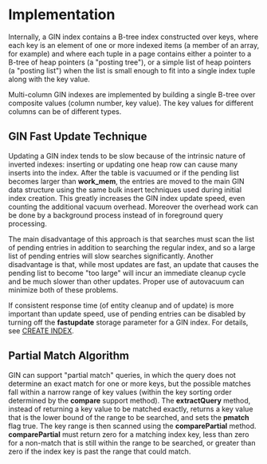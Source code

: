 # Implementation<a name="EN-US_TOPIC_0242370665"></a>

Internally, a GIN index contains a B-tree index constructed over keys, where each key is an element of one or more indexed items \(a member of an array, for example\) and where each tuple in a page contains either a pointer to a B-tree of heap pointers \(a "posting tree"\), or a simple list of heap pointers \(a "posting list"\) when the list is small enough to fit into a single index tuple along with the key value.

Multi-column GIN indexes are implemented by building a single B-tree over composite values \(column number, key value\). The key values for different columns can be of different types.

## GIN Fast Update Technique<a name="en-us_topic_0237122201_en-us_topic_0059778495_s0257d3dc71434d4c8e7d1395a49035d8"></a>

Updating a GIN index tends to be slow because of the intrinsic nature of inverted indexes: inserting or updating one heap row can cause many inserts into the index. After the table is vacuumed or if the pending list becomes larger than  **work\_mem**, the entries are moved to the main GIN data structure using the same bulk insert techniques used during initial index creation. This greatly increases the GIN index update speed, even counting the additional vacuum overhead. Moreover the overhead work can be done by a background process instead of in foreground query processing.

The main disadvantage of this approach is that searches must scan the list of pending entries in addition to searching the regular index, and so a large list of pending entries will slow searches significantly. Another disadvantage is that, while most updates are fast, an update that causes the pending list to become "too large" will incur an immediate cleanup cycle and be much slower than other updates. Proper use of autovacuum can minimize both of these problems.

If consistent response time \(of entity cleanup and of update\) is more important than update speed, use of pending entries can be disabled by turning off the  **fastupdate**  storage parameter for a GIN index. For details, see  [CREATE INDEX](create-index.md).

## Partial Match Algorithm<a name="en-us_topic_0237122201_en-us_topic_0059778495_s9dc41ea95b9144c38d709b0b9a43fe9e"></a>

GIN can support "partial match" queries, in which the query does not determine an exact match for one or more keys, but the possible matches fall within a narrow range of key values \(within the key sorting order determined by the  **compare**  support method\). The  **extractQuery**  method, instead of returning a key value to be matched exactly, returns a key value that is the lower bound of the range to be searched, and sets the  **pmatch**  flag true. The key range is then scanned using the  **comparePartial**  method.  **comparePartial**  must return zero for a matching index key, less than zero for a non-match that is still within the range to be searched, or greater than zero if the index key is past the range that could match.

